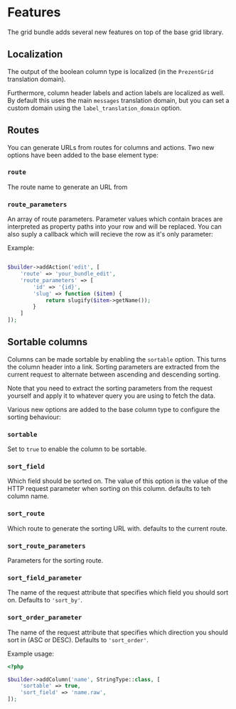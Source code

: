 Features
========

The grid bundle adds several new features on top of the base grid library.

## Localization

The output of the boolean column type is localized (in the `PrezentGrid` translation domain).

Furthermore, column header labels and action labels are localized as well. By default this uses the main `messages` translation
domain, but you can set a custom domain using the `label_translation_domain` option.

## Routes

You can generate URLs from routes for columns and actions. Two new options have been added to the base element type:

### `route`

The route name to generate an URL from

### `route_parameters`

An array of route parameters. Parameter values which contain braces are interpreted as property paths into your row
and will be replaced. You can also suply a callback which will recieve the row as it's only parameter:

Example:

```php

$builder->addAction('edit', [
    'route' => 'your_bundle_edit',
    'route_parameters' => [
        'id' => '{id}',
        'slug' => function ($item) {
            return slugify($item->getName());
        }
    ]
]);
```

## Sortable columns

Columns can be made sortable by enabling the `sortable` option. This turns the column header into a link. Sorting parameters are extracted
from the current request to alternate between ascending and descending sorting.

Note that you need to extract the sorting parameters from the request yourself and apply it to whatever query you are using to fetch the data.

Various new options are added to the base column type to configure the sorting behaviour:

### `sortable`

Set to `true` to enable the column to be sortable.

### `sort_field`

Which field should be sorted on. The value of this option is the value of the HTTP request parameter when sorting on this column.
defaults to teh column name.

### `sort_route`

Which route to generate the sorting URL with. defaults to the current route.

### `sort_route_parameters`

Parameters for the sorting route.

### `sort_field_parameter`

The name of the request attribute that specifies which field you should sort on. Defaults to `'sort_by'`.

### `sort_order_parameter`

The name of the request attribute that specifies which direction you should sort in (ASC or DESC). Defaults to `'sort_order'`.

Example usage:

```php
<?php

$builder->addColumn('name', StringType::class, [
    'sortable' => true,
    'sort_field' => 'name.raw',
]);
```

